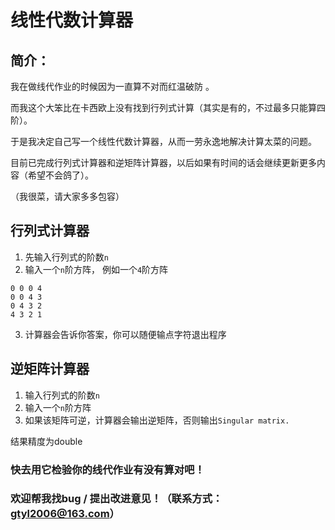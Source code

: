 # 线性代数计算器
## 简介：
我在做线代作业的时候因为一直算不对而红温破防 。

而我这个大笨比在卡西欧上没有找到行列式计算（其实是有的，不过最多只能算四阶）。

于是我决定自己写一个线性代数计算器，从而一劳永逸地解决计算太菜的问题。

目前已完成行列式计算器和逆矩阵计算器，以后如果有时间的话会继续更新更多内容（希望不会鸽了）。

（我很菜，请大家多多包容）

## 行列式计算器
1. 先输入行列式的阶数`n`
2. 输入一个`n`阶方阵， 例如一个`4`阶方阵
 ```
 0 0 0 4
 0 0 4 3
 0 4 3 2
 4 3 2 1
 ```
3. 计算器会告诉你答案，你可以随便输点字符退出程序

## 逆矩阵计算器
1. 输入行列式的阶数`n`
2. 输入一个`n`阶方阵
3. 如果该矩阵可逆，计算器会输出逆矩阵，否则输出`Singular matrix.`

结果精度为double

### 快去用它检验你的线代作业有没有算对吧！
### 欢迎帮我找bug / 提出改进意见！（联系方式：gtyl2006@163.com）